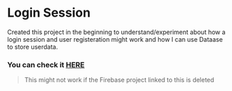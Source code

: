 # Login Session
Created this project in the beginning to understand/experiment about how a login session and user registeration might work and how I can use Dataase to store userdata.
### You can check it [HERE](https://sobydamn.github.io/login-session/ "View Login Session")
>This might not work if the Firebase project linked to this is deleted
